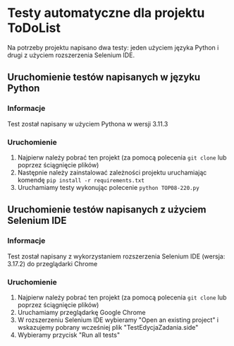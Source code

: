 # Testy automatyczne dla projektu ToDoList

Na potrzeby projektu napisano dwa testy: jeden użyciem języka Python i drugi z użyciem rozszerzenia Selenium IDE.

## Uruchomienie testów napisanych w języku Python

### Informacje
Test został napisany w użyciem Pythona w wersji 3.11.3

### Uruchomienie
1. Najpierw należy pobrać ten projekt (za pomocą polecenia `git clone` lub poprzez ściągnięcie plików)
2. Następnie należy zainstalować zależności projektu uruchamiając komendę `pip install -r requirements.txt`
3. Uruchamiamy testy wykonując polecenie `python TOP08-220.py`

## Uruchomienie testów napisanych z użyciem Selenium IDE

### Informacje
Test został napisany z wykorzystaniem rozszerzenia Selenium IDE (wersja: 3.17.2) do przeglądarki Chrome

### Uruchomienie
1. Najpierw należy pobrać ten projekt (za pomocą polecenia `git clone` lub poprzez ściągnięcie plików)
2. Uruchamiamy przeglądarkę Google Chrome
3. W rozszerzeniu Selenium IDE wybieramy "Open an existing project" i wskazujemy pobrany wcześniej plik "TestEdycjaZadania.side"
4. Wybieramy przycisk "Run all tests"
